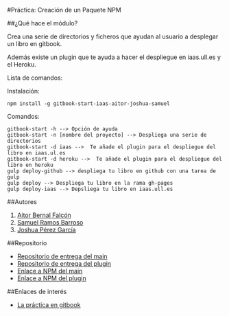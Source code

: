#Práctica: Creación de un Paquete NPM

##¿Qué hace el módulo?

Crea una serie de directorios y ficheros que ayudan al usuario a desplegar un libro en gitbook.

Además existe un plugin que te ayuda a hacer el despliegue en iaas.ull.es y el Heroku.

Lista de comandos:

Instalación:

```shell
npm install -g gitbook-start-iaas-aitor-joshua-samuel
```

Comandos:

```shell
gitbook-start -h --> Opción de ayuda
gitbook-start -n [nombre del proyecto] --> Despliega una serie de directorios
gitbook-start -d iaas -->  Te añade el plugin para el despliegue del libro en iaas.ul.es
gitbook-start -d heroku -->  Te añade el plugin para el despliegue del libro en heroku
gulp deploy-github --> despliega tu libro en github con una tarea de gulp
gulp deploy --> Despliega tu libro en la rama gh-pages
gulp deploy-iaas --> Depsliega tu libro en iaas.ull.es
```

##Autores

1. [Aitor Bernal Falcón](http://chinegua.github.io/)
2. [Samuel Ramos Barroso](http://losnen.github.io/)
3. [Joshua Pérez García](http://joshuape.github.io/)


##Repositorio

* [Repositorio de entrega del main](https://github.com/ULL-ESIT-SYTW-1617/practica-plugins-heroku-aitor-joshua-samuel)
* [Repositorio de entrega del plugin](https://github.com/ULL-ESIT-SYTW-1617/gitbook-start-heroku-aitor-joshua-samuel)
* [Enlace a NPM del main](https://www.npmjs.com/package/gitbook-start-aitor-joshua-samuel)
* [Enlace a NPM del plugin](https://www.npmjs.com/package/gitbook-start-heroku-aitor-joshua-samuel)

##Enlaces de interés
* [La práctica en gitbook](https://casianorodriguezleon.gitbooks.io/ull-esit-1617/content/practicas/practicaplugin.html)

